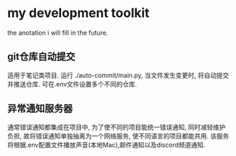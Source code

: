 # my development toolkit
the anotation i will fill in the future.

## git仓库自动提交
适用于笔记类项目.
运行 ./auto-commit/main.py, 当文件发生变更时, 将自动提交并推送仓库. 
可在.env文件设置多个不同的仓库.

## 异常通知服务器
通常错误通知都集成在项目中, 为了使不同的项目能统一错误通知, 同时减轻维护负担, 故将错误通知单独抽离为一个网络服务, 使不同语言的项目都能共用.
该服务将根据.env配置文件播放声音(本地Mac),邮件通知以及discord频道通知.
